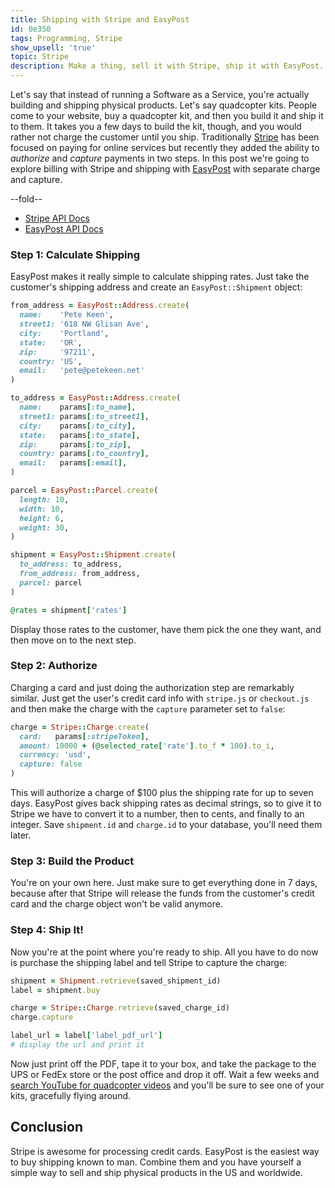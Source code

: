 ```yaml
---
title: Shipping with Stripe and EasyPost
id: 0e350
tags: Programming, Stripe
show_upsell: 'true'
topic: Stripe
description: Make a thing, sell it with Stripe, ship it with EasyPost. Cruise control for cool.
---
```


[stripe]: https://stripe.com
[easypost]: https://www.easypost.com
[yt-quadcopter]: http://www.youtube.com/results?search_query=quadcopter&oq=quadcopter&gs_l=youtube.3..0l10.52.1051.0.1171.10.5.0.5.5.0.114.411.2j3.5.0...0.0...1ac.1.11.youtube.kAqJ9C9hPz8


Let's say that instead of running a Software as a Service, you're actually building and shipping physical products. Let's say quadcopter kits. People come to your website, buy a quadcopter kit, and then you build it and ship it to them. It takes you a few days to build the kit, though, and you would rather not charge the customer until you ship. Traditionally [Stripe][stripe] has been focused on paying for online services but recently they added the ability to *authorize* and *capture* payments in two steps. In this post we're going to explore billing with Stripe and shipping with [EasyPost][easypost] with separate charge and capture.

--fold--

* [Stripe API Docs](https://stripe.com/api/ruby)
* [EasyPost API Docs](https://www.easypost.com/docs/ruby)

### Step 1: Calculate Shipping

EasyPost makes it really simple to calculate shipping rates. Just take the customer's shipping address and create an `EasyPost::Shipment` object:

```ruby
from_address = EasyPost::Address.create(
  name:    'Pete Keen',
  street1: '618 NW Glisan Ave',
  city:    'Portland',
  state:   'OR',
  zip:     '97211',
  country: 'US',
  email:   'pete@petekeen.net'
)

to_address = EasyPost::Address.create(
  name:    params[:to_name],
  street1: params[:to_street1],
  city:    params[:to_city],
  state:   params[:to_state],
  zip:     params[:to_zip],
  country: params[:to_country],
  email:   params[:email],
)

parcel = EasyPost::Parcel.create(
  length: 10,
  width: 10,
  height: 6,
  weight: 30,
)

shipment = EasyPost::Shipment.create(
  to_address: to_address,
  from_address: from_address,
  parcel: parcel
)

@rates = shipment['rates']
```

Display those rates to the customer, have them pick the one they want, and then move on to the next step.

### Step 2: Authorize

Charging a card and just doing the authorization step are remarkably similar. Just get the user's credit card info with `stripe.js` or `checkout.js` and then make the charge with the `capture` parameter set to `false`:

```ruby
charge = Stripe::Charge.create(
  card:   params[:stripeToken],
  amount: 10000 + (@selected_rate['rate'].to_f * 100).to_i,
  currency: 'usd',
  capture: false
)
```

This will authorize a charge of $100 plus the shipping rate for up to seven days. EasyPost gives back shipping rates as decimal strings, so to give it to Stripe we have to convert it to a number, then to cents, and finally to an integer. Save `shipment.id` and `charge.id` to your database, you'll need them later.

### Step 3: Build the Product

You're on your own here. Just make sure to get everything done in 7 days, because after that Stripe will release the funds from the customer's credit card and the charge object won't be valid anymore.

### Step 4: Ship It!

Now you're at the point where you're ready to ship. All you have to do now is purchase the shipping label and tell Stripe to capture the charge:

```ruby
shipment = Shipment.retrieve(saved_shipment_id)
label = shipment.buy

charge = Stripe::Charge.retrieve(saved_charge_id)
charge.capture

label_url = label['label_pdf_url']
# display the url and print it
```

Now just print off the PDF, tape it to your box, and take the package to the UPS or FedEx store or the post office and drop it off. Wait a few weeks and [search YouTube for quadcopter videos][yt-quadcopter] and you'll be sure to see one of your kits, gracefully flying around.

## Conclusion

Stripe is awesome for processing credit cards. EasyPost is the easiest way to buy shipping known to man. Combine them and you have yourself a simple way to sell and ship physical products in the US and worldwide.
